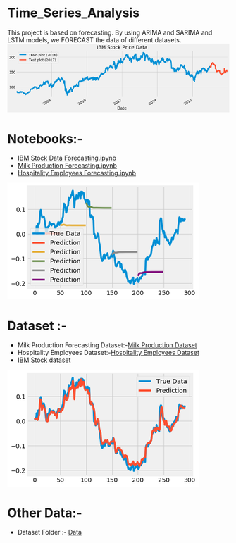 # Time_Series_Analysis
This project is based on forecasting. By using ARIMA and SARIMA  and LSTM models, we FORECAST the data of different datasets.
<img src="https://github.com/kishanpython/Time_Series_Analysis/blob/master/Data/ibm.png"></img>

# Notebooks:-

<ul>
 <li><a href="https://github.com/kishanpython/Time_Series_Analysis/blob/master/IBM_Stock_Data_Forecating.ipynb">IBM Stock Data Forecasting.ipynb</a></li> 
  
<li><a href="https://github.com/kishanpython/Time_Series_Analysis/blob/master/TSAF_Monthly_Milk_Productions.ipynb">Milk Production Forecasting.ipynb</a></li>

<li><a href="https://github.com/kishanpython/Time_Series_Analysis/blob/master/TSAF_HospitalityEmployees.ipynb">Hospitality Employees Forecasting.ipynb</a></li>
</ul>
<img src="https://github.com/kishanpython/Time_Series_Analysis/blob/master/Data/ibm3.png"></img>

# Dataset :-
<ul>
<li>Milk Production Forecasting Dataset:-<a href="https://github.com/kishanpython/Time_Series_Analysis/blob/master/Data/monthly_milk_production.csv">Milk Production Dataset</a></li>
<li>Hospitality Employees Dataset:-<a href="https://github.com/kishanpython/Time_Series_Analysis/blob/master/Data/HospitalityEmployees.csv">Hospitality Employees Dataset</a></li>
  
<li><a href="https://github.com/kishanpython/Time_Series_Analysis/blob/master/Data/IBM.csv">IBM Stock dataset</a></li>  
</ul>

<img src="https://github.com/kishanpython/Time_Series_Analysis/blob/master/Data/ibm2.png"></img>

# Other Data:-
<ul>
  <li>Dataset Folder :- <a href="https://github.com/kishanpython/Time_Series_Analysis/tree/master/Data">Data</a></li>
</ul>
